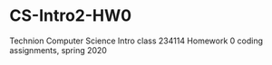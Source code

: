 # CS-Intro2-HW0
Technion Computer Science Intro class 234114 Homework 0 coding assignments, spring 2020
